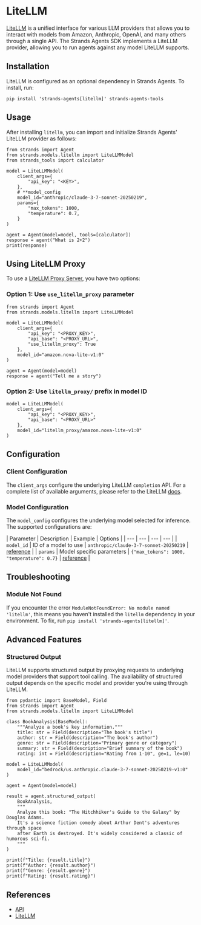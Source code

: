 # LiteLLM

[LiteLLM](https://docs.litellm.ai/docs/) is a unified interface for various LLM providers that allows you to interact with models from Amazon, Anthropic, OpenAI, and many others through a single API. The Strands Agents SDK implements a LiteLLM provider, allowing you to run agents against any model LiteLLM supports.

## Installation

LiteLLM is configured as an optional dependency in Strands Agents. To install, run:

```
pip install 'strands-agents[litellm]' strands-agents-tools
```

## Usage

After installing `litellm`, you can import and initialize Strands Agents' LiteLLM provider as follows:

```
from strands import Agent
from strands.models.litellm import LiteLLMModel
from strands_tools import calculator

model = LiteLLMModel(
    client_args={
        "api_key": "<KEY>",
    },
    # **model_config
    model_id="anthropic/claude-3-7-sonnet-20250219",
    params={
        "max_tokens": 1000,
        "temperature": 0.7,
    }
)

agent = Agent(model=model, tools=[calculator])
response = agent("What is 2+2")
print(response)
```

## Using LiteLLM Proxy

To use a [LiteLLM Proxy Server](https://docs.litellm.ai/docs/simple_proxy), you have two options:

### Option 1: Use `use_litellm_proxy` parameter

```
from strands import Agent
from strands.models.litellm import LiteLLMModel

model = LiteLLMModel(
    client_args={
        "api_key": "<PROXY_KEY>",
        "api_base": "<PROXY_URL>",
        "use_litellm_proxy": True
    },
    model_id="amazon.nova-lite-v1:0"
)

agent = Agent(model=model)
response = agent("Tell me a story")
```

### Option 2: Use `litellm_proxy/` prefix in model ID

```
model = LiteLLMModel(
    client_args={
        "api_key": "<PROXY_KEY>",
        "api_base": "<PROXY_URL>"
    },
    model_id="litellm_proxy/amazon.nova-lite-v1:0"
)
```

## Configuration

### Client Configuration

The `client_args` configure the underlying LiteLLM `completion` API. For a complete list of available arguments, please refer to the LiteLLM [docs](https://docs.litellm.ai/docs/completion/input).

### Model Configuration

The `model_config` configures the underlying model selected for inference. The supported configurations are:

| Parameter | Description | Example | Options | | --- | --- | --- | --- | | `model_id` | ID of a model to use | `anthropic/claude-3-7-sonnet-20250219` | [reference](https://docs.litellm.ai/docs/providers) | | `params` | Model specific parameters | `{"max_tokens": 1000, "temperature": 0.7}` | [reference](https://docs.litellm.ai/docs/completion/input) |

## Troubleshooting

### Module Not Found

If you encounter the error `ModuleNotFoundError: No module named 'litellm'`, this means you haven't installed the `litellm` dependency in your environment. To fix, run `pip install 'strands-agents[litellm]'`.

## Advanced Features

### Structured Output

LiteLLM supports structured output by proxying requests to underlying model providers that support tool calling. The availability of structured output depends on the specific model and provider you're using through LiteLLM.

```
from pydantic import BaseModel, Field
from strands import Agent
from strands.models.litellm import LiteLLMModel

class BookAnalysis(BaseModel):
    """Analyze a book's key information."""
    title: str = Field(description="The book's title")
    author: str = Field(description="The book's author")
    genre: str = Field(description="Primary genre or category")
    summary: str = Field(description="Brief summary of the book")
    rating: int = Field(description="Rating from 1-10", ge=1, le=10)

model = LiteLLMModel(
    model_id="bedrock/us.anthropic.claude-3-7-sonnet-20250219-v1:0"
)

agent = Agent(model=model)

result = agent.structured_output(
    BookAnalysis,
    """
    Analyze this book: "The Hitchhiker's Guide to the Galaxy" by Douglas Adams.
    It's a science fiction comedy about Arthur Dent's adventures through space
    after Earth is destroyed. It's widely considered a classic of humorous sci-fi.
    """
)

print(f"Title: {result.title}")
print(f"Author: {result.author}")
print(f"Genre: {result.genre}")
print(f"Rating: {result.rating}")
```

## References

- [API](../../../../api-reference/models/)
- [LiteLLM](https://docs.litellm.ai/docs/)
